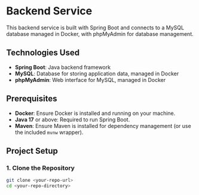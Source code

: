 # Backend Service

This backend service is built with Spring Boot and connects to a MySQL database managed in Docker, with phpMyAdmin for database management.

## Technologies Used

- **Spring Boot**: Java backend framework
- **MySQL**: Database for storing application data, managed in Docker
- **phpMyAdmin**: Web interface for MySQL, managed in Docker

## Prerequisites

- **Docker**: Ensure Docker is installed and running on your machine.
- **Java 17** or above: Required to run Spring Boot.
- **Maven**: Ensure Maven is installed for dependency management (or use the included `mvnw` wrapper).

## Project Setup

### 1. Clone the Repository

```bash
git clone <your-repo-url>
cd <your-repo-directory>
```

